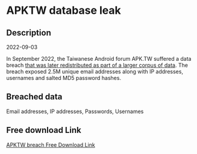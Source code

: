 # APKTW database leak

## Description

2022-09-03

In September 2022, the Taiwanese Android forum APK.TW suffered a data breach <a href="https://cybernews.com/security/billions-passwords-credentials-leaked-mother-of-all-breaches/" target="_blank" rel="noopener">that was later redistributed as part of a larger corpus of data</a>. The breach exposed 2.5M unique email addresses along with IP addresses, usernames and salted MD5 password hashes.

## Breached data

Email addresses, IP addresses, Passwords, Usernames

## Free download Link

[APKTW breach Free Download Link](https://link-to.net/1229997/89.05687159805153/dynamic/?r=aHR0cHM6Ly93d3cubWVkaWFmaXJlLmNvbS92aWV3L1ViRGpFQVZKYzhVQUJybi9hcGsudHcvZmlsZQ==)